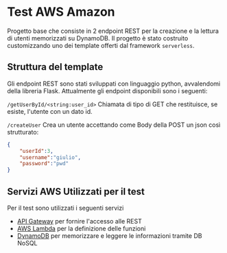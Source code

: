 <!--
title: 'Serverless Framework Python Flask API backed by DynamoDB on AWS'
description: 'This template demonstrates how to develop and deploy a simple Python Flask API service backed by DynamoDB running on AWS Lambda using the traditional Serverless Framework.'
layout: Doc
framework: v3
platform: AWS
language: Python
priority: 2
authorLink: 'https://github.com/serverless'
authorName: 'Serverless, inc.'
authorAvatar: 'https://avatars1.githubusercontent.com/u/13742415?s=200&v=4'
-->

# Test AWS Amazon

Progetto base che consiste in 2 endpoint REST per la creazione e la lettura di utenti memorizzati su DynamoDB. Il progetto è stato costruito customizzando uno dei template offerti dal framework `serverless`. 




## Struttura del template

Gli endpoint REST sono stati sviluppati con linguaggio python, avvalendomi della libreria Flask. Attualmente gli endpoint disponibili sono i seguenti: 

`/getUserById/<string:user_id>`
Chiamata di tipo di GET che restituisce, se esiste, l'utente con un dato id. 

`/createUser` 
Crea un utente accettando come Body della POST un json così strutturato: 

```json
{
    "userId":3,
    "username":"giulio",
    "password":"pwd"
}
```

## Servizi AWS Utilizzati per il test
Per il test sono utilizzati i seguenti servizi
* [API Gateway](https://aws.amazon.com/it/api-gateway/) per fornire l'accesso alle REST
* [AWS Lambda](https://aws.amazon.com/it/lambda/) per la definizione delle funzioni
* [DynamoDB](https://aws.amazon.com/it/dynamodb/) per memorizzare e leggere le informazioni tramite DB NoSQL